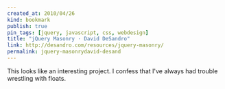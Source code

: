 ```yaml
---
created_at: 2010/04/26
kind: bookmark
publish: true
pin_tags: [jquery, javascript, css, webdesign]
title: "jQuery Masonry · David DeSandro"
link: http://desandro.com/resources/jquery-masonry/
permalink: jquery-masonrydavid-desand
---
```


This looks like an interesting project. I confess that I've always had trouble wrestling with floats.
